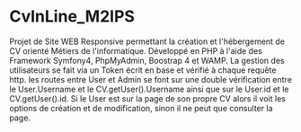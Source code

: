 ﻿# CvInLine_M2IPS
Projet de Site WEB Responsive permettant la création et l'hébergement de CV orienté Métiers de l'informatique.
Développé en PHP à l'aide des Framework Symfony4, PhpMyAdmin, Boostrap 4 et WAMP.
La gestion des utilisateurs se fait via un Token écrit en base et vérifié à chaque requête http. les routes entre User et Admin se font sur une double vérification entre le User.Username et le CV.getUser().Username ainsi que sur le User.id et le CV.getUser().id.
Si le User est sur la page de son propre CV alors il voit les options de création et de modification, sinon il ne peut que consulter la page. 
